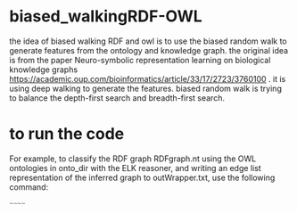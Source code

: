 # biased_walkingRDF-OWL

the idea of biased walking RDF and owl is to use the biased random walk to generate features from the ontology and knowledge
graph. the original idea is from the paper Neuro-symbolic representation learning on biological knowledge graphs <https://academic.oup.com/bioinformatics/article/33/17/2723/3760100> . it is using deep walking to generate the features. 
biased random walk is trying to balance the depth-first search and breadth-first search. 

# to run the code
For example, to classify the RDF graph RDFgraph.nt using the OWL ontologies in onto_dir with the ELK reasoner, and writing an edge list representation of the inferred graph to outWrapper.txt, use the following command:
~~~~~groovy walking-rdf-and-owl-master/RDFWrapper.groovy -i RDFgraph.nt -o graphdata/outWrapper.txt -m graphdata/mappingFile.txt -d onto_dir -c true 
~~~~

